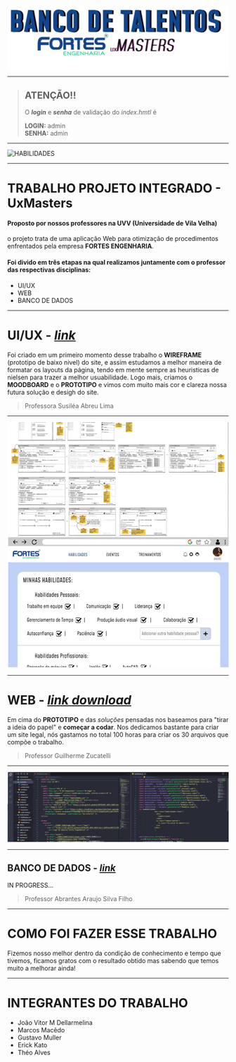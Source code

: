 ![BANDO DE TALENTOS FORTES](git-img/img2.png)

--- 

> ## ATENÇÃO!! 
>
> O ***login*** e ***senha*** de validação do *index.hmtl* é              
> 
> **LOGIN:** admin  
> **SENHA:** admin 

---

![HABILIDADES](git-img/WEB.gif)

---

# TRABALHO PROJETO INTEGRADO - UxMasters

#### Proposto por nossos **professores** na **UVV** (Universidade de Vila Velha)
o projeto trata de uma aplicação Web para otimização de procedimentos enfrentados pela empresa **FORTES ENGENHARIA**. 

 #### Foi divido em três etapas na qual realizamos juntamente com o professor das respectivas disciplinas:
  - UI/UX
  - WEB
  - BANCO DE DADOS
 
---

# UI/UX - *[link](https://github.com/joaodellarmelina/banco-talentos-fortes/tree/6f3321e09cb348dbb1c10877bf09843d09e3e63d/UX-UI)*

Foi criado em um primeiro momento desse trabalho o **WIREFRAME** (prototipo de baixo nivel) do site, e assim estudamos a melhor maneira de formatar os layouts da página, tendo em mente sempre
as heuristicas de nielsen para trazer a melhor usuabilidade. Logo mais, criamos o **MOODBOARD** e o **PROTOTIPO** e vimos com muito mais cor e clareza nossa futura solução e desigh do site. 

> Professora Susiléa Abreu Lima

---

![UI/UX](git-img/wireframe-prototipo.png)

---

# WEB - *[link download](https://github.com/joaodellarmelina/banco-talentos-fortes/archive/refs/heads/main.zip)* 

Em cima do **PROTOTIPO** e das *soluções* pensadas nos baseamos para "tirar a ideia do papel" e **começar a codar**.
Nos dedicamos bastante para criar um site legal, nós gastamos no total 100 horas para criar os 30 arquivos que compõe o trabalho. 

> Professor Guilherme Zucatelli

---


![CODE](git-img/web.png)

---

## BANCO DE DADOS - *[link](https://www.devmedia.com.br/projeto-de-banco-de-dados-parte-1/10923)*

IN PROGRESS...

> Professor Abrantes Araujo Silva Filho

---

# COMO FOI FAZER ESSE TRABALHO

Fizemos nosso melhor dentro da condição de conhecimento e tempo que tivemos, ficamos gratos com o resultado obtido mas sabendo que temos muito a melhorar ainda!

---

# INTEGRANTES DO TRABALHO 

- João Vitor M Dellarmelina
- Marcos Macêdo 
- Gustavo Muller
- Erick Kato
- Théo Alves




